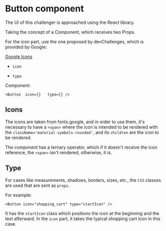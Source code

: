 # Button component

The UI of this challenger is approached using the *React* library.

Taking the concept of a Component, which receives two Props.

For the icon part, use the one proposed by devChallenges, which is provided by Google:

[Google Icons](https://fonts.google.com/icons?hl=en)

- `icon`

- `type`

Component:


`<Button 
    icon={}  
    type={}
/>`


## Icons

The icons are taken from fonts.google, and in order to use them, it's necessary to have a `<span>` where the icon is intended to be rendered with the `className='material-symbols-rounded'`, and its `children` are the icon to be rendered.

The component has a ternary operator, which if it doesn't receive the icon reference, the `<span>` isn't rendered, otherwise, it is.

## Type

For cases like measurements, shadows, borders, sizes, etc., the `CSS` classes are used that are sent as `props`.

For example:


`<Button icon="shopping_cart" type="startIcon" />`


It has the `startIcon` class which positions the icon at the beginning and the text afterward. In the `icon` part, it takes the typical shopping cart icon in this case.
